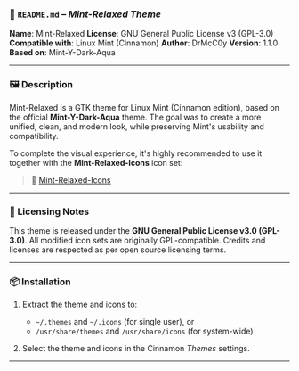 ### 📄 `README.md` – *Mint-Relaxed Theme*

**Name**: Mint-Relaxed
**License**: GNU General Public License v3 (GPL-3.0)
**Compatible with**: Linux Mint (Cinnamon)
**Author**: DrMcC0y
**Version**: 1.1.0
**Based on**: Mint-Y-Dark-Aqua

---

### 🖼 Description

Mint-Relaxed is a GTK theme for Linux Mint (Cinnamon edition), based on the official **Mint-Y-Dark-Aqua** theme. The goal was to create a more unified, clean, and modern look, while preserving Mint's usability and compatibility.

To complete the visual experience, it's highly recommended to use it together with the **Mint-Relaxed-Icons** icon set:

> 🔗 [Mint-Relaxed-Icons](https://www.pling.com/p/2302176/)

---

### 🧾 Licensing Notes

This theme is released under the **GNU General Public License v3.0 (GPL-3.0)**.
All modified icon sets are originally GPL-compatible.
Credits and licenses are respected as per open source licensing terms.

---

### 📦 Installation

1. Extract the theme and icons to:

   * `~/.themes` and `~/.icons` (for single user), or
   * `/usr/share/themes` and `/usr/share/icons` (for system-wide)
2. Select the theme and icons in the Cinnamon *Themes* settings.

---
